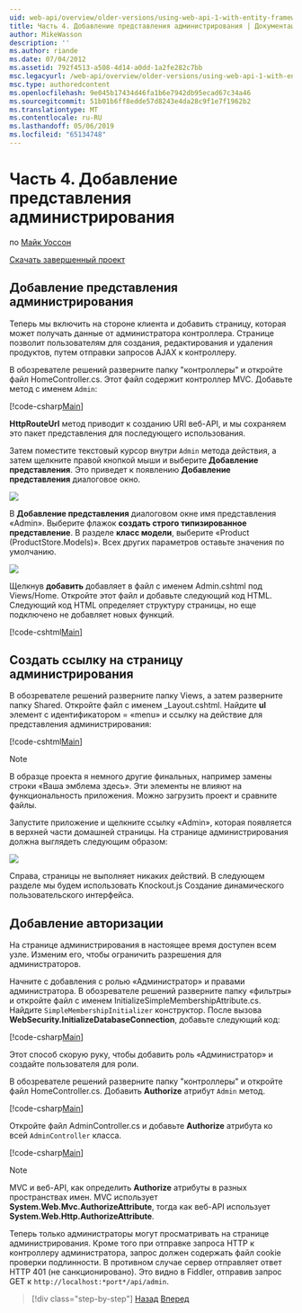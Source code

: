 ```yaml
---
uid: web-api/overview/older-versions/using-web-api-1-with-entity-framework-5/using-web-api-with-entity-framework-part-4
title: Часть 4. Добавление представления администрирования | Документация Майкрософт
author: MikeWasson
description: ''
ms.author: riande
ms.date: 07/04/2012
ms.assetid: 792f4513-a508-4d14-a0dd-1a2fe282c7bb
msc.legacyurl: /web-api/overview/older-versions/using-web-api-1-with-entity-framework-5/using-web-api-with-entity-framework-part-4
msc.type: authoredcontent
ms.openlocfilehash: 9e045b17434d46fa1b6e7942db95ecad67c34a46
ms.sourcegitcommit: 51b01b6ff8edde57d8243e4da28c9f1e7f1962b2
ms.translationtype: MT
ms.contentlocale: ru-RU
ms.lasthandoff: 05/06/2019
ms.locfileid: "65134748"
---
```

# <a name="part-4-adding-an-admin-view"></a>Часть 4. Добавление представления администрирования

по [Майк Уоссон](https://github.com/MikeWasson)

[Скачать завершенный проект](http://code.msdn.microsoft.com/ASP-NET-Web-API-with-afa30545)

## <a name="add-an-admin-view"></a>Добавление представления администрирования

Теперь мы включить на стороне клиента и добавить страницу, которая может получать данные от администратора контроллера. Странице позволит пользователям для создания, редактирования и удаления продуктов, путем отправки запросов AJAX к контроллеру.

В обозревателе решений разверните папку "контроллеры" и откройте файл HomeController.cs. Этот файл содержит контроллер MVC. Добавьте метод с именем `Admin`:

[!code-csharp[Main](using-web-api-with-entity-framework-part-4/samples/sample1.cs)]

**HttpRouteUrl** метод приводит к созданию URI веб-API, и мы сохраняем это пакет представления для последующего использования.

Затем поместите текстовый курсор внутри `Admin` метода действия, а затем щелкните правой кнопкой мыши и выберите **Добавление представления**. Это приведет к появлению **Добавление представления** диалоговое окно.

![](using-web-api-with-entity-framework-part-4/_static/image1.png)

В **Добавление представления** диалоговом окне имя представления «Admin». Выберите флажок **создать строго типизированное представление**. В разделе **класс модели**, выберите «Product (ProductStore.Models)». Всех других параметров оставьте значения по умолчанию.

![](using-web-api-with-entity-framework-part-4/_static/image2.png)

Щелкнув **добавить** добавляет в файл с именем Admin.cshtml под Views/Home. Откройте этот файл и добавьте следующий код HTML. Следующий код HTML определяет структуру страницы, но еще подключено не добавляет новых функций.

[!code-cshtml[Main](using-web-api-with-entity-framework-part-4/samples/sample2.cshtml)]

## <a name="create-a-link-to-the-admin-page"></a>Создать ссылку на страницу администрирования

В обозревателе решений разверните папку Views, а затем разверните папку Shared. Откройте файл с именем \_Layout.cshtml. Найдите **ul** элемент с идентификатором = «menu» и ссылку на действие для представления администрирования:

[!code-cshtml[Main](using-web-api-with-entity-framework-part-4/samples/sample3.cshtml)]

> [!NOTE]
> В образце проекта я немного другие финальных, например замены строки «Ваша эмблема здесь». Эти элементы не влияют на функциональность приложения. Можно загрузить проект и сравните файлы.

Запустите приложение и щелкните ссылку «Admin», которая появляется в верхней части домашней страницы. На странице администрирования должна выглядеть следующим образом:

![](using-web-api-with-entity-framework-part-4/_static/image3.png)

Справа, страницы не выполняет никаких действий. В следующем разделе мы будем использовать Knockout.js Создание динамического пользовательского интерфейса.

## <a name="add-authorization"></a>Добавление авторизации

На странице администрирования в настоящее время доступен всем узле. Изменим его, чтобы ограничить разрешения для администраторов.

Начните с добавления с ролью «Администратор» и правами администратора. В обозревателе решений разверните папку «фильтры» и откройте файл с именем InitializeSimpleMembershipAttribute.cs. Найдите `SimpleMembershipInitializer` конструктор. После вызова **WebSecurity.InitializeDatabaseConnection**, добавьте следующий код:

[!code-csharp[Main](using-web-api-with-entity-framework-part-4/samples/sample4.cs)]

Этот способ скорую руку, чтобы добавить роль «Администратор» и создайте пользователя для роли.

В обозревателе решений разверните папку "контроллеры" и откройте файл HomeController.cs. Добавить **Authorize** атрибут `Admin` метод.

[!code-csharp[Main](using-web-api-with-entity-framework-part-4/samples/sample5.cs)]

Откройте файл AdminController.cs и добавьте **Authorize** атрибута ко всей `AdminController` класса.

[!code-csharp[Main](using-web-api-with-entity-framework-part-4/samples/sample6.cs)]

> [!NOTE]
> MVC и веб-API, как определить **Authorize** атрибуты в разных пространствах имен. MVC использует **System.Web.Mvc.AuthorizeAttribute**, тогда как веб-API использует **System.Web.Http.AuthorizeAttribute**.

Теперь только администраторы могут просматривать на странице администрирования. Кроме того при отправке запроса HTTP к контроллеру администратора, запрос должен содержать файл cookie проверки подлинности. В противном случае сервер отправляет ответ HTTP 401 (не санкционировано). Это видно в Fiddler, отправив запрос GET к `http://localhost:*port*/api/admin`.

> [!div class="step-by-step"]
> [Назад](using-web-api-with-entity-framework-part-3.md)
> [Вперед](using-web-api-with-entity-framework-part-5.md)
